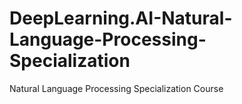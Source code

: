 # DeepLearning.AI-Natural-Language-Processing-Specialization
Natural Language Processing Specialization Course
